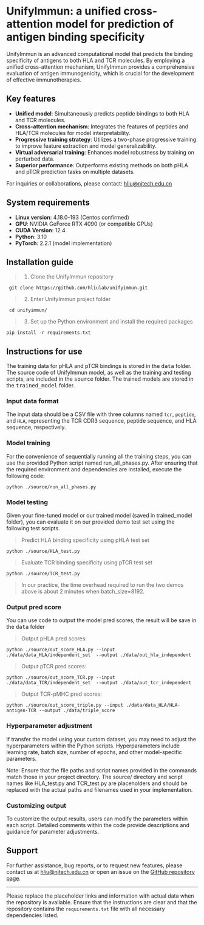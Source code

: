 # UnifyImmun: a unified cross-attention model for prediction of antigen binding specificity 
UnifyImmun is an advanced computational model that predicts the binding specificity of antigens to both HLA and TCR molecules. By employing a unified cross-attention mechanism, UnifyImmun provides a comprehensive evaluation of antigen immunogenicity, which is crucial for the development of effective immunotherapies.

## Key features
- **Unified model**: Simultaneously predicts peptide bindings to both HLA and TCR molecules.
- **Cross-attention mechanism**: Integrates the features of peptides and HLA/TCR molecules for model interpretability.
- **Progressive training strategy**: Utilizes a two-phase progressive training to improve feature extraction and model generalizability.
- **Virtual adversarial training**: Enhances model robustness by training on perturbed data.
- **Superior performance**: Outperforms existing methods on both pHLA and pTCR prediction tasks on multiple datasets.

For inquiries or collaborations, please contact: hliu@njtech.edu.cn

## System requirements
- **Linux version**: 4.18.0-193 (Centos confirmed)
- **GPU**: NVIDIA GeForce RTX 4090 (or compatible GPUs)
- **CUDA Version**: 12.4
- **Python**: 3.10
- **PyTorch**: 2.2.1 (model implementation)

## Installation guide
>1. Clone the UnifyImmun repository

` git clone https://github.com/hliulab/unifyimmun.git`

>2. Enter UnifyImmun project folder

` cd unifyimmun/`

>3. Set up the Python environment and install the required packages
   
` pip install -r requirements.txt `

## Instructions for use
The training data for pHLA and pTCR bindings is stored in the <kbd>data</kbd> folder. The source code of UnifyImmun model, as well as the training and testing scripts, are included in the <kbd>source</kbd> folder. The trained models are stored in the <kbd>trained_model</kbd> folder.

### Input data format
The input data should be a CSV file with three columns named `tcr`, `peptide`, and `HLA`, representing the TCR CDR3 sequence, peptide sequence, and HLA sequence, respectively.

### Model training
For the convenience of sequentially running all the training steps, you can use the provided Python script named run_all_phases.py. After ensuring that the required environment and dependencies are installed, execute the following code:

`python ./source/run_all_phases.py`



### Model testing
Given your fine-tuned model or our trained model (saved in trained_model folder), you can evaluate it on our provided demo test set using the following test scripts.
>Predict HLA binding specificity using pHLA test set

`python ./source/HLA_test.py`

>Evaluate TCR binding specificity using pTCR test set

`python ./source/TCR_test.py`

> In our practice, the time overhead required to run the two demos above is about 2 minutes when batch_size=8192.


### Output pred score
You can use code to output the model pred scores, the result will be save in the <kbd>data</kbd> folder
>Output pHLA pred scores:

`python ./source/out_score_HLA.py --input ./data/data_HLA/independent_set  --output ./data/out_hla_independent`

>Output pTCR pred scores:

`python ./source/out_score_TCR.py --input ./data/data_TCR/independent_set  --output ./data/out_tcr_independent`

>Output TCR-pMHC pred scores:

`python ./source/out_score_triple.py --input ./data/data_HLA/HLA-antigen-TCR --output ./data/triple_score`



### Hyperparameter adjustment
If transfer the model using your custom dataset, you may need to adjust the hyperparameters within the Python scripts. Hyperparameters include learning rate, batch size, number of epochs, and other model-specific parameters.

Note: Ensure that the file paths and script names provided in the commands match those in your project directory. The source/ directory and script names like HLA_test.py and TCR_test.py are placeholders and should be replaced with the actual paths and filenames used in your implementation.

### Customizing output
To customize the output results, users can modify the parameters within each script. Detailed comments within the code provide descriptions and guidance for parameter adjustments.

## Support
For further assistance, bug reports, or to request new features, please contact us at hliu@njtech.edu.cn or open an issue on the [GitHub repository page](https://github.com/hliulab/unifyimmun).

---

Please replace the placeholder links and information with actual data when the repository is available. Ensure that the instructions are clear and that the repository contains the `requirements.txt` file with all necessary dependencies listed.
